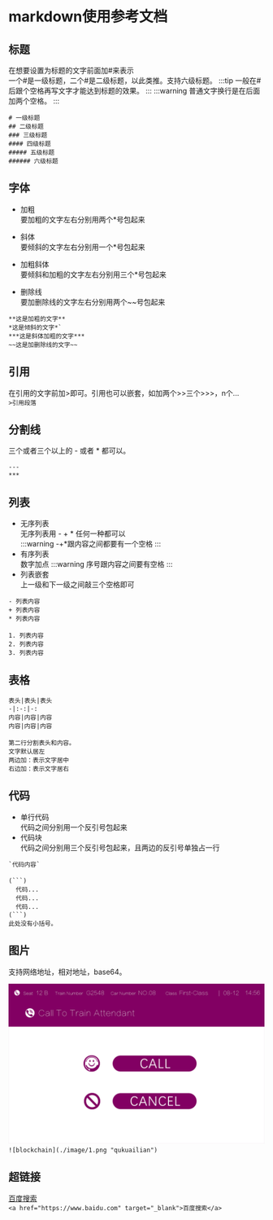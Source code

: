 # markdown使用参考文档
## 标题
在想要设置为标题的文字前面加#来表示  
一个#是一级标题，二个#是二级标题，以此类推。支持六级标题。
:::tip
一般在#后跟个空格再写文字才能达到标题的效果。
:::
:::warning
普通文字换行是在后面加两个空格。
:::
```
# 一级标题
## 二级标题
### 三级标题
#### 四级标题
##### 五级标题
###### 六级标题
```
## 字体
+ 加粗  
要加粗的文字左右分别用两个*号包起来
  
+ 斜体  
要倾斜的文字左右分别用一个*号包起来
  
+ 加粗斜体  
要倾斜和加粗的文字左右分别用三个*号包起来
  
+ 删除线  
要加删除线的文字左右分别用两个~~号包起来
```
**这是加粗的文字**
*这是倾斜的文字*`
***这是斜体加粗的文字***
~~这是加删除线的文字~~
```
## 引用
在引用的文字前加>即可。引用也可以嵌套，如加两个>>三个>>>，n个...  
`>引用段落`
## 分割线
三个或者三个以上的 - 或者 * 都可以。
```
---
***
```
## 列表
+ 无序列表  
无序列表用 - + * 任何一种都可以  
:::warning
-+*跟内容之间都要有一个空格
:::
+ 有序列表  
数字加点
:::warning
序号跟内容之间要有空格
:::
+ 列表嵌套  
上一级和下一级之间敲三个空格即可
```
- 列表内容
+ 列表内容
* 列表内容

1. 列表内容
2. 列表内容
3. 列表内容
```

## 表格
```
表头|表头|表头
-|:-:|-:
内容|内容|内容
内容|内容|内容

第二行分割表头和内容。
文字默认居左
两边加：表示文字居中
右边加：表示文字居右
```
## 代码
+ 单行代码  
代码之间分别用一个反引号包起来
+ 代码块  
代码之间分别用三个反引号包起来，且两边的反引号单独占一行
```
`代码内容`

(```)
  代码...
  代码...
  代码...
(```)
此处没有小括号。
```
## 图片
支持网络地址，相对地址，base64。  
  
![blockchain](./image/1.png "qukuailian")
`![blockchain](./image/1.png "qukuailian")`
## 超链接
<a href="https://www.baidu.com" target="_blank">百度搜索</a>  
`<a href="https://www.baidu.com" target="_blank">百度搜索</a>`


